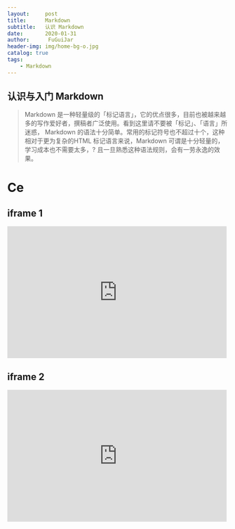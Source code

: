 ```yaml
---
layout:     post                    
title:      Markdown               
subtitle:   认识 Markdown          
date:       2020-01-31            
author:      FuGuiJar                   
header-img: img/home-bg-o.jpg   
catalog: true                      
tags:                              
    - Markdown
---
```


## 认识与入门 Markdown 

>Markdown 是一种轻量级的「标记语言」，它的优点很多，目前也被越来越多的写作爱好者，撰稿者广泛使用。看到这里请不要被「标记」、「语言」所迷惑，
>Markdown 的语法十分简单。常用的标记符号也不超过十个，这种相对于更为复杂的HTML 标记语言来说，Markdown 可谓是十分轻量的，学习成本也不需要太多，?
>且一旦熟悉这种语法规则，会有一劳永逸的效果。

[//]: # (哈哈我是注释，不会在浏览器中显示。)



# Ce

## iframe 1
<iframe runat="server" src="https://tiger.cdnja.co/v/xr/XrrZ.mp4?secure=x-e8vpu9kOsHWqcjmA_6dQ&expires=1580553000" width="500" height="300" frameborder="no" border="0" marginwidth="0" marginheight="0" scrolling="no" allowtransparency="yes"></iframe>

## iframe 2
<iframe runat="server" src="https://streamja.com/XrrZ" width="500" height="300" frameborder="no" border="0" marginwidth="0" marginheight="0" scrolling="no" allowtransparency="yes"></iframe>






